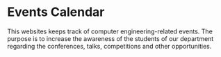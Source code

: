 # Events Calendar
This websites keeps track of computer engineering-related events. The purpose is to increase the awareness of the students of our department regarding the conferences, talks, competitions and other opportunities. 

